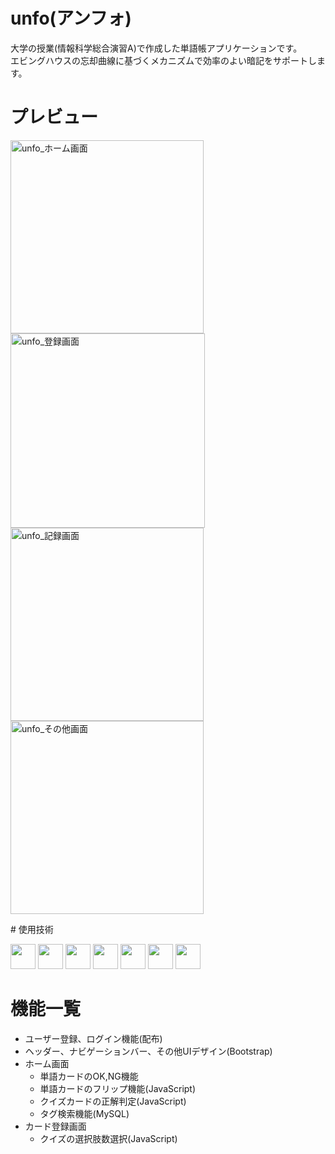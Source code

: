 # unfo(アンフォ)
大学の授業(情報科学総合演習A)で作成した単語帳アプリケーションです。<br>
エビングハウスの忘却曲線に基づくメカニズムで効率のよい暗記をサポートします。<br>

# プレビュー
<p>
  <img width="309" alt="unfo_ホーム画面" src="https://github.com/ogaoga08/unfo_local/assets/131137413/c53b89a6-c4a7-45cf-8351-4f57acbec717">
  <img width="311" alt="unfo_登録画面" src="https://github.com/ogaoga08/unfo_local/assets/131137413/2b9d47cc-4b12-4d5f-8944-825ec564ab42">
  <img width="309" alt="unfo_記録画面" src="https://github.com/ogaoga08/unfo_local/assets/131137413/f7560295-f4b5-4199-b1b2-c5901e39e665">
  <img width="309" alt="unfo_その他画面" src="https://github.com/ogaoga08/unfo_local/assets/131137413/1bf1d3bd-2548-4506-9005-87307cf54a72">
</p>
# 使用技術
<p>
  <img src="https://img.shields.io/badge/-Html5-444444.svg?logo=html5&style=popout-square" height="40">
  <img src="https://img.shields.io/badge/-Css3-1572B6.svg?logo=css3&style=popout-square" height="40">
  <img src="https://img.shields.io/badge/-Bootstrap-563D7C.svg?logo=bootstrap&style=popout-square" height="40">
  <img src="https://img.shields.io/badge/-Javascript-ffffff.svg?logo=javascript&style=popout-square" height="40">
  <img src="https://img.shields.io/badge/-FastAPI-ffffff.svg?logo=fastapi&style=popout-square" height="40">
  <img src="https://img.shields.io/badge/-Docker-ffffff.svg?logo=docker&style=popout-square" height="40">
  <img src="https://img.shields.io/badge/-Mysql-ffa500.svg?logo=mysql&style=popout-square" height="40">
</p>

# 機能一覧
- ユーザー登録、ログイン機能(配布)
- ヘッダー、ナビゲーションバー、その他UIデザイン(Bootstrap)
- ホーム画面
  - 単語カードのOK,NG機能
  - 単語カードのフリップ機能(JavaScript)
  - クイズカードの正解判定(JavaScript)
  - タグ検索機能(MySQL)
- カード登録画面
  - クイズの選択肢数選択(JavaScript)
